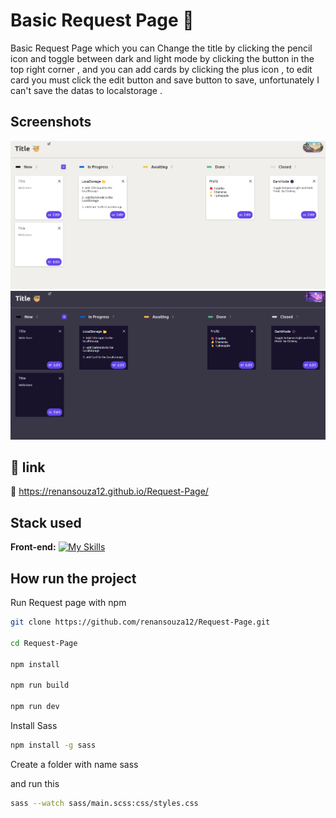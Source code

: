
# Basic Request Page 📄

 Basic Request Page which you can Change the title by clicking the pencil icon and toggle between dark and light mode by clicking the button in the top right corner , and you can add cards by clicking the plus icon , to edit card you must click the edit button and save button to save, unfortunately I can't save the datas to localstorage .
## Screenshots

![App Screenshot](public/screenshot-day.png)
![App Screenshot](public/screenshot-night.png)

## 🔗 link
📔 https://renansouza12.github.io/Request-Page/


## Stack used

**Front-end:** [![My Skills](https://skillicons.dev/icons?i=vite,js,html,sass)](https://skillicons.dev)


## How run the project

Run Request page with npm

```bash
git clone https://github.com/renansouza12/Request-Page.git

cd Request-Page

npm install

npm run build

npm run dev
```

Install Sass 

```bash
npm install -g sass
```

Create a folder with name sass

and run  this 

```bash
sass --watch sass/main.scss:css/styles.css
```



